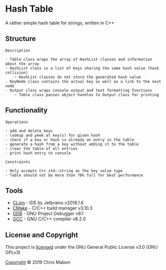 # Hash Table

A rather simple hash table for strings, written in C++

## Structure

```
Description

- Table class wraps the array of HashList classes and information about the array
- HashList class is a list of keys sharing the same hash value (hash collision)
    ~ HashList classes do not store the generated hash value
- KeyNode class contains the actual key as well as a link to the next node
- Output class wraps console output and text formatting functions
    ~ Table class passes object handles to Output class for printing
```

## Functionality

```
Operations

- add and delete keys
- lookup and peek at key(s) for given hash
- check if a key or hash is already an entry in the table
- generate a hash from a key without adding it to the table
- clear the table of all entries
- print hash entry to console

Constraints

- Only accepts C++ std::string as the key value type
- Table should not be more than 70% full for best performance
```

## Tools

* [CLion](https://www.jetbrains.com/clion/documentation/) -  IDE by Jetbrains v2018.1.6
* [CMake](https://cmake.org/documentation/) - C/C++ build manager v3.10.3
* [GDB](https://www.gnu.org/software/gdb/documentation/) - GNU Project Debugger v8.1
* [GCC](https://gcc.gnu.org/onlinedocs/) - GNU C/C++ compiler v8.2.0

## License and Copyright

This project is [licensed](LICENSE) under the GNU General Public License v3.0 (GNU GPLv3)

[Copyright](COPYRIGHT) &copy; 2019 Chris Mabon
